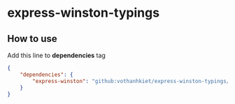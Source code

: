 # express-winston-typings

## How to use
Add this line to **dependencies** tag
```json
{
    "dependencies": {
        "express-winston": "github:vothanhkiet/express-winston-typings/express-winston.d.ts#ab5f46f9e0da26daf5f974fe4309ed16e662e48d",
    }
}
```

